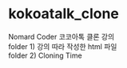 # kokoatalk_clone<br>
Nomard Coder 코코아톡 클론 강의<br>
folder 1) 강의 따라 작성한 html 파일<br>
folder 2) Cloning Time<br>
